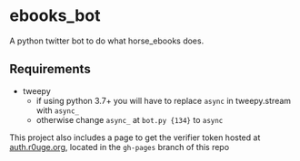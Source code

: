 # ebooks_bot

A python twitter bot to do what horse_ebooks does.

## Requirements
- tweepy
    - if using python 3.7+ you will have to replace `async` in tweepy.stream with `async_`
    - otherwise change `async_` at `bot.py {134}` to `async`

This project also includes a page to get the verifier token hosted at [auth.r0uge.org](https://auth.r0uge.org), located in the `gh-pages` branch of this repo